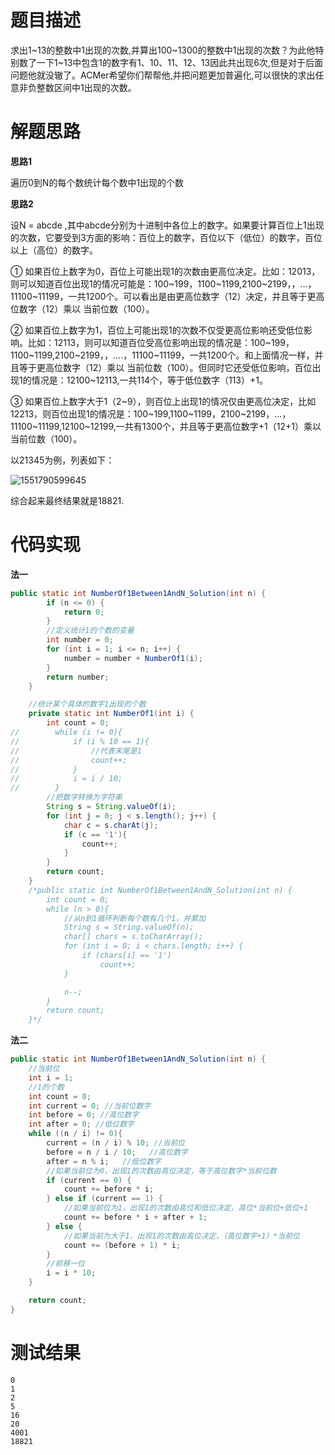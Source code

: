 # 题目描述

求出1~13的整数中1出现的次数,并算出100~1300的整数中1出现的次数？为此他特别数了一下1~13中包含1的数字有1、10、11、12、13因此共出现6次,但是对于后面问题他就没辙了。ACMer希望你们帮帮他,并把问题更加普遍化,可以很快的求出任意非负整数区间中1出现的次数。

# 解题思路

**思路1**

遍历0到N的每个数统计每个数中1出现的个数

**思路2**

设N = abcde ,其中abcde分别为十进制中各位上的数字。如果要计算百位上1出现的次数，它要受到3方面的影响：百位上的数字，百位以下（低位）的数字，百位以上（高位）的数字。

① 如果百位上数字为0，百位上可能出现1的次数由更高位决定。比如：12013，则可以知道百位出现1的情况可能是：100~199，1100~1199,2100~2199，，…，11100~11199，一共1200个。可以看出是由更高位数字（12）决定，并且等于更高位数字（12）乘以 当前位数（100）。

② 如果百位上数字为1，百位上可能出现1的次数不仅受更高位影响还受低位影响。比如：12113，则可以知道百位受高位影响出现的情况是：100~199，1100~1199,2100~2199，，….，11100~11199，一共1200个。和上面情况一样，并且等于更高位数字（12）乘以 当前位数（100）。但同时它还受低位影响，百位出现1的情况是：12100~12113,一共114个，等于低位数字（113）+1。

③ 如果百位上数字大于1（2~9），则百位上出现1的情况仅由更高位决定，比如12213，则百位出现1的情况是：100~199,1100~1199，2100~2199，…，11100~11199,12100~12199,一共有1300个，并且等于更高位数字+1（12+1）乘以当前位数（100）。

以21345为例，列表如下：

![1551790599645](C:\Users\25604\AppData\Roaming\Typora\typora-user-images\1551790599645.png)

综合起来最终结果就是18821.

# 代码实现

**法一**

```java
public static int NumberOf1Between1AndN_Solution(int n) {
        if (n <= 0) {
            return 0;
        }
        //定义统计1的个数的变量
        int number = 0;
        for (int i = 1; i <= n; i++) {
            number = number + NumberOf1(i);
        }
        return number;
    }

    //统计某个具体的数字1出现的个数
    private static int NumberOf1(int i) {
        int count = 0;
//        while (i != 0){
//            if (i % 10 == 1){
//                //代表末尾是1
//                count++;
//            }
//            i = i / 10;
//        }
        //把数字转换为字符串
        String s = String.valueOf(i);
        for (int j = 0; j < s.length(); j++) {
            char c = s.charAt(j);
            if (c == '1'){
                count++;
            }
        }
        return count;
    }
    /*public static int NumberOf1Between1AndN_Solution(int n) {
        int count = 0;
        while (n > 0){
            //从n到1循环判断每个数有几个1，并累加
            String s = String.valueOf(n);
            char[] chars = s.toCharArray();
            for (int i = 0; i < chars.length; i++) {
                if (chars[i] == '1')
                    count++;
            }

            n--;
        }
        return count;
    }*/
```

**法二**

```java
public static int NumberOf1Between1AndN_Solution(int n) {
    //当前位
    int i = 1;
    //1的个数
    int count = 0;
    int current = 0; //当前位数字
    int before = 0; //高位数字
    int after = 0; //低位数字
    while ((n / i) != 0){
        current = (n / i) % 10; //当前位
        before = n / i / 10;   //高位数字
        after = n % i;   //低位数字
        //如果当前位为0，出现1的次数由高位决定，等于高位数字*当前位数
        if (current == 0) {
            count += before * i;
        } else if (current == 1) {
            //如果当前位为1，出现1的次数由高位和低位决定，高位*当前位+低位+1
            count += before * i + after + 1;
        } else {
            //如果当前为大于1，出现1的次数由高位决定，（高位数字+1）*当前位
            count += (before + 1) * i;
        }
        //前移一位
        i = i * 10;
    }

    return count;
}
```

# 测试结果

~~~
0
1
2
5
16
20
4001
18821
~~~

